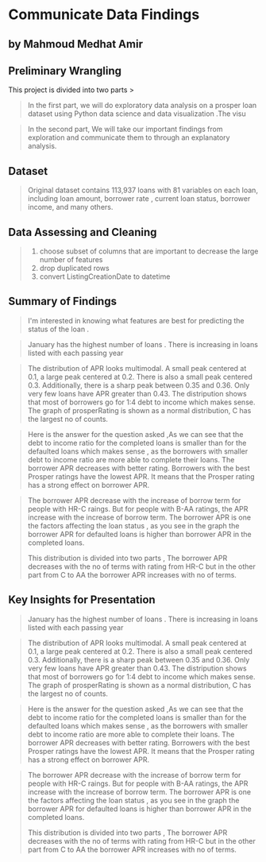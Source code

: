 # Communicate Data Findings
## by Mahmoud Medhat Amir
## Preliminary Wrangling

This project is divided into two parts >

> In the first part, we will do exploratory data analysis on a  prosper loan dataset  using Python data science and data visualization .The visu

> In the second part, We will take our important findings from exploration  and communicate  them to through an explanatory analysis. 

## Dataset

> Original dataset contains 113,937 loans with 81 variables on each loan, including loan amount, borrower rate , current loan status, borrower income, and many others.

## Data Assessing and Cleaning

> 1. choose subset of columns that are important to decrease the large number of features
> 2. drop duplicated rows 
> 3. convert ListingCreationDate to datetime

## Summary of Findings

> I'm interested in knowing what features are best for predicting  the status of the loan .

> January has the highest number of loans . There is increasing in loans listed with each passing year

> The distribution of APR looks multimodal. A small peak centered at 0.1, a large peak centered at 0.2. There is also a small peak centered 0.3. Additionally, there is a sharp peak between 0.35 and 0.36. Only very few loans have APR greater than 0.43.
> The distripution shows that most of borrowers go for 1:4 debt to income which makes sense.
>The graph of prosperRating is shown as a normal distribution, C has the largest no of counts.

> Here is the answer for the question asked ,As we can see that the debt to income ratio for the completed loans is smaller than for the defaulted loans which makes sense , as the borrowers with smaller debt to income ratio are more able to complete their loans.
> The borrower APR decreases with  better rating. Borrowers with the best Prosper ratings have the lowest APR. It means that the Prosper rating has a strong effect on borrower APR.


> The borrower APR decrease with the increase of borrow term for people with HR-C raings. But for people with B-AA ratings, the APR increase with the increase of borrow term.
> The borrower APR is one the factors affecting the loan status , as you see in the graph the borrower APR for defaulted loans is higher than borrower APR in the completed loans.
> 
> This distribution is divided into two parts , The borrower APR decreases with the no of terms with rating from HR-C but in the other part from C to AA the borrower APR increases with no of terms.

## Key Insights for Presentation

> January has the highest number of loans . There is increasing in loans listed with each passing year

> The distribution of APR looks multimodal. A small peak centered at 0.1, a large peak centered at 0.2. There is also a small peak centered 0.3. Additionally, there is a sharp peak between 0.35 and 0.36. Only very few loans have APR greater than 0.43.
> The distripution shows that most of borrowers go for 1:4 debt to income which makes sense.
>The graph of prosperRating is shown as a normal distribution, C has the largest no of counts.

> Here is the answer for the question asked ,As we can see that the debt to income ratio for the completed loans is smaller than for the defaulted loans which makes sense , as the borrowers with smaller debt to income ratio are more able to complete their loans.
> The borrower APR decreases with  better rating. Borrowers with the best Prosper ratings have the lowest APR. It means that the Prosper rating has a strong effect on borrower APR.


> The borrower APR decrease with the increase of borrow term for people with HR-C raings. But for people with B-AA ratings, the APR increase with the increase of borrow term.
> The borrower APR is one the factors affecting the loan status , as you see in the graph the borrower APR for defaulted loans is higher than borrower APR in the completed loans.
> 
> This distribution is divided into two parts , The borrower APR decreases with the no of terms with rating from HR-C but in the other part from C to AA the borrower APR increases with no of terms.

